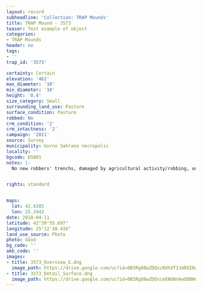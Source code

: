 ```yaml
---
layout: record
subheadline: 'Collection: TRAP Mounds'
title: TRAP Mound - 3573
teaser: Test example of object
categories:
- TRAP Mounds
header: no
tags:
- ''
trap_id: '3573'

certainty: Certain
elevation: '462'
max_diameter: '10'
min_diameter: '10'
height: '0.4'
size_category: Small
surrounding_land_use: Pasture
surface_condition: Pasture
robbed: No
crm_condition: '2'
crm_intactness: '2'
campaign: '2011'
source: Survey
municipality: Gorno Sahrane necropolis
locality: ''
bgcode: DS001
notes: |-
  No new robbers' trenchs, damaged by agricultural activity/robbing, uneven surface.


rights: standard


maps:
  lat: 42.6285
  lon: 25.2442
date: 2018-04-11
latitude: 42°39'55.697"
longitude: 25°12'10.416"
land_use_source: Photo
photo: Good
bg_code: ''
akb_code: ''
images:
- title: 3573_Overview_E.dng
  image_path: https://drive.google.com/uc?id=0B3Rg88wZDQscNXhXT3JmRXI0ak0
- title: 3573_Detail_Surface.dng
  image_path: https://drive.google.com/uc?id=0B3Rg88wZDQsceENGNnkwODBHUXc
---
```

